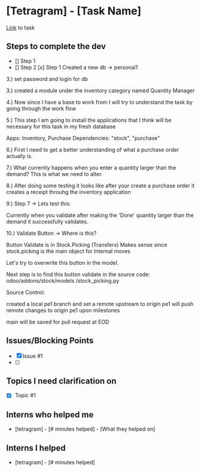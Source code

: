 # [Tetragram] - [Task Name]
[Link](url) to task

## Steps to complete the dev
- [] Step 1
- [] Step 2
  [x] Step 1 Created a new db -> personal1

3.) set password and login for db

3.) created a module under the inventory category named Quantity Manager

4.) Now since I have a base to work from I will try to understand the task by going through the work flow

5.) This step I am going to install the applications that I think will be necessary for this task in my fresh database

Apps: Inventory, Purchase Dependencies: "stock", "purchase"

6.) First I need to get a better understanding of what a purchase order actually is.

7.) What currently happens when you enter a quantity larger than the demand? This is what we need to alter.

8.) After doing some testing it looks like after your create a purchase order it creates a receipt throuhg the inventory application

9.) Step 7 -> Lets test this:

Currently when you validate after making the 'Done' quantity larger than the demand it successfully validates.

10.) Validate Button -> Where is this?

Button Validate is in Stock.Picking (Transfers) Makes sense since stock.picking is the main object for Internal moves

Let's try to overwrite this button in the model.

Next step is to find this button validate in the source code: odoo/addons/stock/models /stock_picking.py

Source Control:

created a local pe1 branch and set a remote upstream to origin pe1 will push remote changes to origin pe1 upon milestones

main will be saved for pull request at EOD

## Issues/Blocking Points
- [X] Issue #1
- [ ] 

## Topics I need clarification on
- [X] Topic #1
      
## Interns who helped me
- [tetragram] - [# minutes helped] - [What they helped on]

## Interns I helped
- [tetragram] - [# minutes helped]
